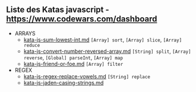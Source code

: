## Liste des Katas javascript - https://www.codewars.com/dashboard

* ARRAYS
  * [kata-js-sum-lowest-int.md](kata-js-sum-lowest-int.md) `[Array] sort`, `[Array] slice`, `[Array] reduce`
  * [kata-js-convert-number-reversed-array.md](kata-js-convert-number-reversed-array.md) `[String] split`, `[Array] reverse`, `[Global] parseInt`, `[Array] map`
  * [kata-js-friend-or-foe.md](kata-js-friend-or-foe.md) `[Array] filter`
* REGEX
  * [kata-js-regex-replace-vowels.md](kata-js-regex-replace-vowels.md) `[String] replace`
  * [kata-js-jaden-casing-strings.md](kata-js-jaden-casing-strings.md)
  
